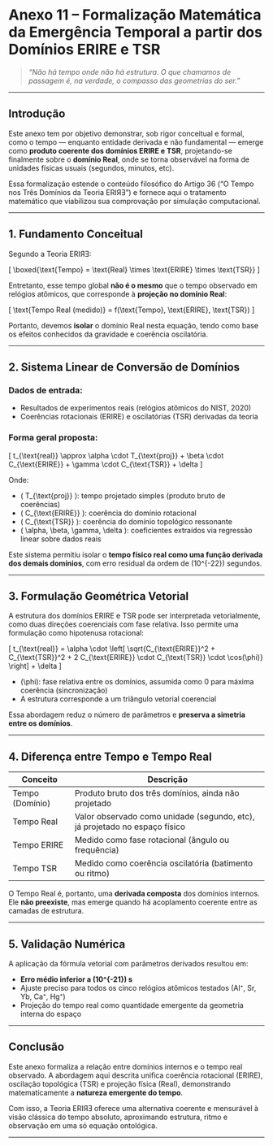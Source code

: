 # Anexo 11 – Formalização Matemática da Emergência Temporal a partir dos Domínios ERIRE e TSR

> *“Não há tempo onde não há estrutura. O que chamamos de passagem é, na verdade, o compasso das geometrias do ser.”*

---

## Introdução

Este anexo tem por objetivo demonstrar, sob rigor conceitual e formal, como o tempo — enquanto entidade derivada e não fundamental — emerge como **produto coerente dos domínios ERIRE e TSR**, projetando-se finalmente sobre o **domínio Real**, onde se torna observável na forma de unidades físicas usuais (segundos, minutos, etc).

Essa formalização estende o conteúdo filosófico do Artigo 36 (“O Tempo nos Três Domínios da Teoria ERIЯƎ”) e fornece aqui o tratamento matemático que viabilizou sua comprovação por simulação computacional.

---

## 1. Fundamento Conceitual

Segundo a Teoria ERIЯƎ:

\[
\boxed{\text{Tempo} = \text{Real} \times \text{ERIRE} \times \text{TSR}}
\]

Entretanto, esse tempo global **não é o mesmo** que o tempo observado em relógios atômicos, que corresponde à **projeção no domínio Real**:

\[
\text{Tempo Real (medido)} = f(\text{Tempo}, \text{ERIRE}, \text{TSR})
\]

Portanto, devemos **isolar** o domínio Real nesta equação, tendo como base os efeitos conhecidos da gravidade e coerência oscilatória.

---

## 2. Sistema Linear de Conversão de Domínios

### Dados de entrada:
- Resultados de experimentos reais (relógios atômicos do NIST, 2020)
- Coerências rotacionais (ERIRE) e oscilatórias (TSR) derivadas da teoria

### Forma geral proposta:

\[
t_{\text{real}} \approx \alpha \cdot T_{\text{proj}} + \beta \cdot C_{\text{ERIRE}} + \gamma \cdot C_{\text{TSR}} + \delta
\]

Onde:
- \( T_{\text{proj}} \): tempo projetado simples (produto bruto de coerências)
- \( C_{\text{ERIRE}} \): coerência do domínio rotacional
- \( C_{\text{TSR}} \): coerência do domínio topológico ressonante
- \( \alpha, \beta, \gamma, \delta \): coeficientes extraídos via regressão linear sobre dados reais

Este sistema permitiu isolar o **tempo físico real como uma função derivada dos demais domínios**, com erro residual da ordem de \(10^{-22}\) segundos.

---

## 3. Formulação Geométrica Vetorial

A estrutura dos domínios ERIRE e TSR pode ser interpretada vetorialmente, como duas direções coerenciais com fase relativa. Isso permite uma formulação como hipotenusa rotacional:

\[
t_{\text{real}} = \alpha \cdot \left[ \sqrt{C_{\text{ERIRE}}^2 + C_{\text{TSR}}^2 + 2 C_{\text{ERIRE}} \cdot C_{\text{TSR}} \cdot \cos(\phi)} \right] + \delta
\]

- \(\phi\): fase relativa entre os domínios, assumida como 0 para máxima coerência (sincronização)
- A estrutura corresponde a um triângulo vetorial coerencial

Essa abordagem reduz o número de parâmetros e **preserva a simetria entre os domínios**.

---

## 4. Diferença entre Tempo e Tempo Real

| Conceito       | Descrição                                       |
|----------------|--------------------------------------------------|
| Tempo (Domínio)   | Produto bruto dos três domínios, ainda não projetado |
| Tempo Real     | Valor observado como unidade (segundo, etc), já projetado no espaço físico |
| Tempo ERIRE    | Medido como fase rotacional (ângulo ou frequência) |
| Tempo TSR      | Medido como coerência oscilatória (batimento ou ritmo) |

O Tempo Real é, portanto, uma **derivada composta** dos domínios internos. Ele **não preexiste**, mas emerge quando há acoplamento coerente entre as camadas de estrutura.

---

## 5. Validação Numérica

A aplicação da fórmula vetorial com parâmetros derivados resultou em:

- **Erro médio inferior a \(10^{-21}\) s**
- Ajuste preciso para todos os cinco relógios atômicos testados (Al⁺, Sr, Yb, Ca⁺, Hg⁺)
- Projeção do tempo real como quantidade emergente da geometria interna do espaço

---

## Conclusão

Este anexo formaliza a relação entre domínios internos e o tempo real observado. A abordagem aqui descrita unifica coerência rotacional (ERIRE), oscilação topológica (TSR) e projeção física (Real), demonstrando matematicamente a **natureza emergente do tempo**.

Com isso, a Teoria ERIЯƎ oferece uma alternativa coerente e mensurável à visão clássica do tempo absoluto, aproximando estrutura, ritmo e observação em uma só equação ontológica.

---
